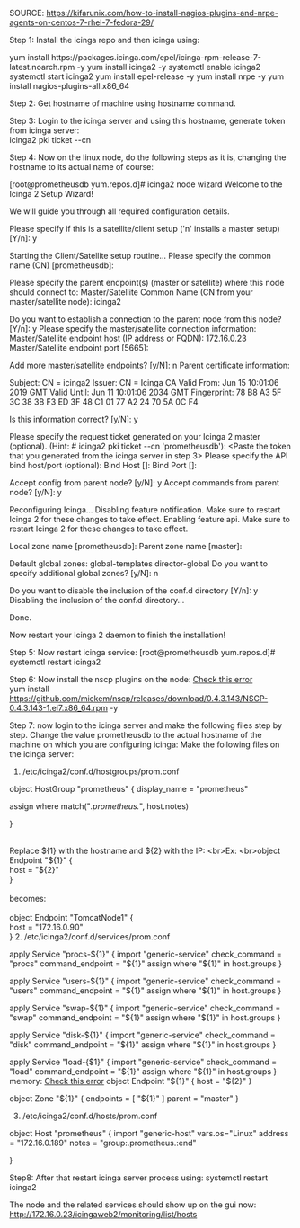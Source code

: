 SOURCE: https://kifarunix.com/how-to-install-nagios-plugins-and-nrpe-agents-on-centos-7-rhel-7-fedora-29/

Step 1: Install the icinga repo and then icinga using:
<p>
yum install https://packages.icinga.com/epel/icinga-rpm-release-7-latest.noarch.rpm -y
yum install icinga2 -y
systemctl enable icinga2
systemctl start icinga2
yum install epel-release -y
yum install nrpe -y
yum install nagios-plugins-all.x86_64

 </p>

Step 2: Get hostname of machine using hostname command.

Step 3: Login to the icinga server and using this hostname, generate token from icinga server:
<br>icinga2 pki ticket --cn <Specify the machine hostname here>

Step 4: Now on the linux node, do the following steps as it is, changing the hostname to its actual name of course:

<p>[root@prometheusdb yum.repos.d]# icinga2 node wizard
Welcome to the Icinga 2 Setup Wizard!

We will guide you through all required configuration details.

Please specify if this is a satellite/client setup ('n' installs a master setup) [Y/n]: y

Starting the Client/Satellite setup routine...
Please specify the common name (CN) [prometheusdb]: <Specify the machine hostname here>

Please specify the parent endpoint(s) (master or satellite) where this node should connect to:
Master/Satellite Common Name (CN from your master/satellite node): icinga2

Do you want to establish a connection to the parent node from this node? [Y/n]: y
Please specify the master/satellite connection information:
Master/Satellite endpoint host (IP address or FQDN): 172.16.0.23
Master/Satellite endpoint port [5665]:

Add more master/satellite endpoints? [y/N]: n
Parent certificate information:

 Subject:     CN = icinga2
 Issuer:      CN = Icinga CA
 Valid From:  Jun 15 10:01:06 2019 GMT
 Valid Until: Jun 11 10:01:06 2034 GMT
 Fingerprint: 78 B8 A3 5F 3C 38 3B F3 ED 3F 48 C1 01 77 A2 24 70 5A 0C F4

Is this information correct? [y/N]: y

Please specify the request ticket generated on your Icinga 2 master (optional).
 (Hint: # icinga2 pki ticket --cn 'prometheusdb'): <Paste the token that you generated from the icinga server in step 3>
Please specify the API bind host/port (optional):
Bind Host []:
Bind Port []:

Accept config from parent node? [y/N]: y
Accept commands from parent node? [y/N]: y

Reconfiguring Icinga...
Disabling feature notification. Make sure to restart Icinga 2 for these changes to take effect.
Enabling feature api. Make sure to restart Icinga 2 for these changes to take effect.

Local zone name [prometheusdb]: <Press enter here>
Parent zone name [master]: <Press enter here>

Default global zones: global-templates director-global
Do you want to specify additional global zones? [y/N]: n

Do you want to disable the inclusion of the conf.d directory [Y/n]: y
Disabling the inclusion of the conf.d directory...

Done.

Now restart your Icinga 2 daemon to finish the installation!
</p>

Step 5: Now restart icinga service:
[root@prometheusdb yum.repos.d]# systemctl restart icinga2

Step 6: Now install the nscp plugins on the node: [Check this error](errors/nscp.md)
<br>yum install https://github.com/mickem/nscp/releases/download/0.4.3.143/NSCP-0.4.3.143-1.el7.x86_64.rpm  -y

Step 7: now login to the icinga server and make the following files step by step.
Change the value prometheusdb to the actual hostname of the machine on which you are configuring icinga:
Make the following files on the icinga server:
1. /etc/icinga2/conf.d/hostgroups/prom.conf

object HostGroup "prometheus" {
  display_name = "prometheus"

  assign where match("*.prometheus.*", host.notes)

}

<br>Replace ${1} with the hostname and ${2} with the IP:
<br>Ex:
<br>object Endpoint "${1}" {
<br>  host = "${2}"
<br>}
<br>
<br>becomes:
<br>
<br>object Endpoint "TomcatNode1" {
<br>  host = "172.16.0.90"
<br>}
2. /etc/icinga2/conf.d/services/prom.conf

apply Service "procs-${1}" {
  import "generic-service"
  check_command = "procs"
  command_endpoint =  "${1}"
  assign where "${1}" in host.groups
}

apply Service "users-${1}" {
  import "generic-service"
  check_command = "users"
  command_endpoint =  "${1}"
  assign where "${1}" in host.groups
}

apply Service "swap-${1}" {
  import "generic-service"
  check_command = "swap"
  command_endpoint =  "${1}"
  assign where "${1}" in host.groups
}

apply Service "disk-${1}" {
  import "generic-service"
  check_command = "disk"
  command_endpoint =  "${1}"
  assign where "${1}" in host.groups
}

apply Service "load-{$1}" {
  import "generic-service"
  check_command = "load"
  command_endpoint =  "${1}"
  assign where "${1}" in host.groups
}
memory: [Check this error](errors/memory.md)
object Endpoint "${1}" {
  host = "${2}"
}

object Zone "${1}" {
  endpoints = [ "${1}" ]
  parent = "master"
}


3. /etc/icinga2/conf.d/hosts/prom.conf

object Host "prometheus" {
    import "generic-host"
        vars.os="Linux"
address = "172.16.0.189"
    notes = "group:.prometheus.:end"

}

Step8: After that restart icinga server process using: systemctl restart icinga2

The node and the related services should show up on the gui now: http://172.16.0.23/icingaweb2/monitoring/list/hosts

